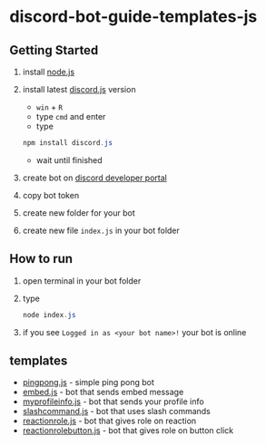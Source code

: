 # discord-bot-guide-templates-js

## Getting Started

1. install [node.js](https://nodejs.org/dist/v22.19.0/node-v22.19.0-x64.msi)

2. install latest [discord.js](https://discord.js.org/#/docs/discord.js/main/general/welcome) version

    - `win` + `R`
    - type `cmd` and enter
    - type

    ```powershell
    npm install discord.js
    ```

    - wait until finished

3. create bot on [discord developer portal](https://discord.com/developers/applications)

4. copy bot token

5. create new folder for your bot

6. create new file `index.js` in your bot folder

## How to run

1. open terminal in your bot folder

2. type

    ```powershell
    node index.js
    ```

3. if you see `Logged in as <your bot name>!` your bot is online

## templates

- [pingpong.js](./templates/pingpong.js) - simple ping pong bot
- [embed.js](./templates/embed.js) - bot that sends embed message
- [myprofileinfo.js](./templates/myprofileinfo.js) - bot that sends your profile info
- [slashcommand.js](./templates/slashcommand.js) - bot that uses slash commands
- [reactionrole.js](./templates/reactionrole.js) - bot that gives role on reaction
- [reactionrolebutton.js](./templates/reactionrolebutton.js) - bot that gives role on button click
